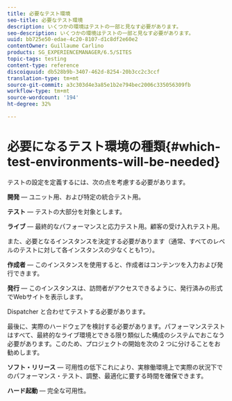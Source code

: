 ```yaml
---
title: 必要なテスト環境
seo-title: 必要なテスト環境
description: いくつかの環境はテストの一部と見なす必要があります。
seo-description: いくつかの環境はテストの一部と見なす必要があります。
uuid: bb725e50-edae-4c20-8107-d1c8df2e60e2
contentOwner: Guillaume Carlino
products: SG_EXPERIENCEMANAGER/6.5/SITES
topic-tags: testing
content-type: reference
discoiquuid: db528b9b-3407-462d-8254-20b3cc2c3ccf
translation-type: tm+mt
source-git-commit: a3c303d4e3a85e1b2e794bec2006c335056309fb
workflow-type: tm+mt
source-wordcount: '194'
ht-degree: 32%

---
```



# 必要になるテスト環境の種類{#which-test-environments-will-be-needed}

テストの設定を定義するには、次の点を考慮する必要があります。

**開発**  — ユニット用、および特定の統合テスト用。

**テスト**  — テストの大部分を対象とします。

**ライブ**  — 最終的なパフォーマンスと応力テスト用。顧客の受け入れテスト用。

また、必要となるインスタンスを決定する必要があります（通常、すべてのレベルのテストに対して各インスタンスの少なくとも1つ）。

**作成者**  — このインスタンスを使用すると、作成者はコンテンツを入力および発行できます。

**発行**  — このインスタンスは、訪問者がアクセスできるように、発行済みの形式でWebサイトを表示します。

Dispatcher と合わせてテストする必要があります。

最後に、実際のハードウェアを検討する必要があります。パフォーマンステストはすべて、最終的なライブ環境とできる限り類似した構成のシステムでおこなう必要があります。このため、プロジェクトの開始を次の 2 つに分けることをお勧めします。

**ソフト・リリース**  — 可用性の低下これにより、実稼働環境上で実際の状況下でのパフォーマンス・テスト、調整、最適化に要する時間を確保できます。

**ハード起動**  — 完全な可用性。
